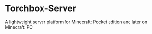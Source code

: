 # Torchbox-Server
A lightweight server platform for Minecraft: Pocket edition and later on Minecraft: PC

